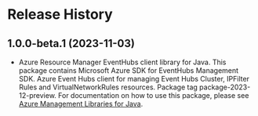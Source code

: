 # Release History

## 1.0.0-beta.1 (2023-11-03)

- Azure Resource Manager EventHubs client library for Java. This package contains Microsoft Azure SDK for EventHubs Management SDK. Azure Event Hubs client for managing Event Hubs Cluster, IPFilter Rules and VirtualNetworkRules resources. Package tag package-2023-12-preview. For documentation on how to use this package, please see [Azure Management Libraries for Java](https://aka.ms/azsdk/java/mgmt).
